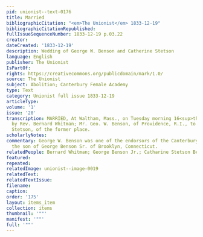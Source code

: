 ```yaml
---
pid: unionist--text-0176
title: Married
bibliographicCitation: "<em>The Unionist</em> 1833-12-19"
bibliographicCitationRepublished: 
fullIssueSequenceNumber: 1833-12-19 p.03.22
creator: 
dateCreated: '1833-12-19'
description: Wedding of George W. Benson and Catherine Stetson
language: English
publisher: The Unionist
IsPartOf: 
rights: https://creativecommons.org/publicdomain/mark/1.0/
source: The Unionist
subject: Abolition; Canterbury Female Academy
type: Text
category: Unionist full issue 1833-12-19
articleType: 
volume: '1'
issue: '20'
transcription: MARRIED, At Waltham, Mass., on Tuesday morning 16<sup>th</sup>inst.
  by Rev. Bernard Whitman; Mr. Geo. W. Benson, of Providence, R.I., to Miss <br>Catharine
  Stetson, of the former place.
scholarlyNotes: 
commentary: George W. Benson was one of the endorsors of the Canterbury Female Academy,
  the son of George Benson Sr. of Brooklyn, Connecticut.
relatedPeople: Bernard Whitman; George Benson Jr.; Catharine Stetson Benson
featured: 
repeated: 
relatedImage: unionist--image-0019
relatedText: 
relatedTextIssue: 
filename: 
caption: 
order: '175'
layout: items_item
collection: items
thumbnail: '""'
manifest: '""'
full: '""'
---
```

